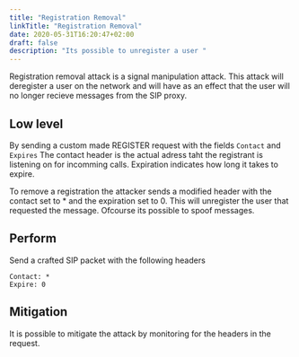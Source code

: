 ```yaml
---
title: "Registration Removal"
linkTitle: "Registration Removal"
date: 2020-05-31T16:20:47+02:00
draft: false
description: "Its possible to unregister a user " 
---
```

Registration removal attack is a signal manipulation attack. This attack will deregister a user on the network and will have as an effect that the user will no longer recieve messages from the SIP proxy. 


## Low level
By sending a custom made REGISTER request with the fields ```Contact``` and ```Expires``` The contact header is the actual adress taht the registrant is listening on for incomming calls. Expiration indicates how long it takes to expire. 

To remove a registration the attacker sends a modified header with the contact set to * and the expiration set to 0. This will unregister the user that requested the message. Ofcourse its possible to spoof messages.


## Perform
Send a crafted SIP packet with the following headers

```
Contact: *
Expire: 0
```


## Mitigation
It is possible to mitigate the attack by monitoring for the headers in the request.

